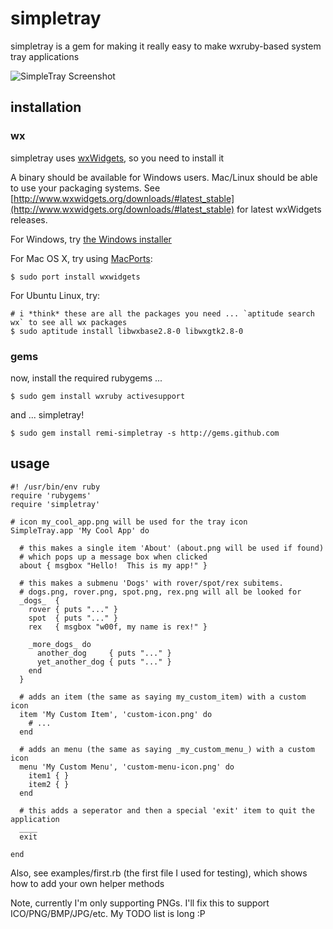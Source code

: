 # simpletray

simpletray is a gem for making it really easy to make wxruby-based system tray applications

![SimpleTray Screenshot](http://github.com/remi/simpletray/tree/master/simpletray.png?raw=true)

## installation

### wx

simpletray uses [wxWidgets](http://www.wxwidgets.org), so you need to install it

A binary should be available for Windows users.  Mac/Linux should be able to use your packaging systems.
See [http://www.wxwidgets.org/downloads/#latest_stable](http://www.wxwidgets.org/downloads/#latest_stable) for latest wxWidgets releases.

For Windows, try [the Windows installer](http://prdownloads.sourceforge.net/wxwindows/wxMSW-2.8.9-Setup.exe)

For Mac OS X, try using [MacPorts](http://www.macports.org/):

    $ sudo port install wxwidgets

For Ubuntu Linux, try:

    # i *think* these are all the packages you need ... `aptitude search wx` to see all wx packages
    $ sudo aptitude install libwxbase2.8-0 libwxgtk2.8-0

### gems

now, install the required rubygems ...

    $ sudo gem install wxruby activesupport

and ... simpletray!

    $ sudo gem install remi-simpletray -s http://gems.github.com

## usage

    #! /usr/bin/env ruby
    require 'rubygems'
    require 'simpletray'

    # icon my_cool_app.png will be used for the tray icon
    SimpleTray.app 'My Cool App' do

      # this makes a single item 'About' (about.png will be used if found)
      # which pops up a message box when clicked
      about { msgbox "Hello!  This is my app!" }

      # this makes a submenu 'Dogs' with rover/spot/rex subitems.
      # dogs.png, rover.png, spot.png, rex.png will all be looked for
      _dogs_  {
        rover { puts "..." }
        spot  { puts "..." }
        rex   { msgbox "w00f, my name is rex!" } 

        _more_dogs_ do
          another_dog     { puts "..." }
          yet_another_dog { puts "..." }
        end
      }

      # adds an item (the same as saying my_custom_item) with a custom icon
      item 'My Custom Item', 'custom-icon.png' do
        # ...
      end

      # adds an menu (the same as saying _my_custom_menu_) with a custom icon
      menu 'My Custom Menu', 'custom-menu-icon.png' do
        item1 { }
        item2 { }
      end

      # this adds a seperator and then a special 'exit' item to quit the application
      ____
      exit

    end

Also, see examples/first.rb (the first file I used for testing), which shows how to add 
your own helper methods

Note, currently I'm only supporting PNGs.  I'll fix this to support ICO/PNG/BMP/JPG/etc.
My TODO list is long  :P
